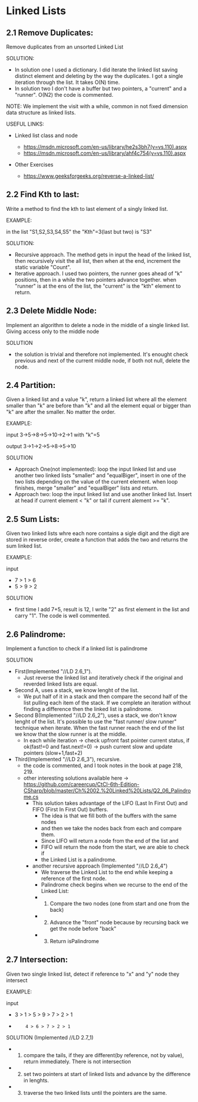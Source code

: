 # Linked Lists

## 2.1 Remove Duplicates: 
Remove duplicates from an unsorted Linked List

SOLUTION:
- In solution one I used a dictionary. I did iterate the linked list saving distinct element and deleting by the way the duplicates. I got a single iteration through the list. It takes O(N) time.
- In solution two I don't have a buffer but two pointers, a "current" and a "runner". O(N2)
the code is commented.

NOTE: We implement the visit with a while, common in not fixed dimension data structure as linked lists.

USEFUL LINKS:
- Linked list class and node
  - https://msdn.microsoft.com/en-us/library/he2s3bh7(v=vs.110).aspx
  - https://msdn.microsoft.com/en-us/library/ahf4c754(v=vs.110).aspx

- Other Exercises
  - https://www.geeksforgeeks.org/reverse-a-linked-list/

## 2.2 Find Kth to last: 
Write a method to find the kth to last element of a singly linked list.

EXAMPLE:

in the list "S1,S2,S3,S4,S5" the "Kth"=3(last but two) is "S3"

SOLUTION:
- Recursive approach. The method gets in input the head of the linked list, then recursively visit the all list, then when at the end, increment the static variable "Count".
- Iterative approach. I used two pointers, the runner goes ahead of "k" positions, then in a while the two pointers advance together. when "runner" is at the ens of the list, the "current" is the "kth" element to return.

## 2.3 Delete Middle Node:
Implement an algorithm to delete a node in the middle of a single linked list. Giving access only to the middle node

SOLUTION
- the solution is trivial and therefore not implemented. It's enought check previous and next of the current middle node, if both not null, delete the node.

## 2.4 Partition:
Given a linked list and a value "k", return a linked list where all the element smaller than "k" are before than "k" and all the element equal or bigger than "k" are after the smaller. No matter the order. 

EXAMPLE:

input 3->5->8->5->10->2->1 with "k"=5

output 3->1->2->5->8->5->10

SOLUTION
- Approach One(not implemented): loop the input linked list and use another two linked lists "smaller" and "equalBiger", insert in one of the two lists depending on the value of the current element. when loop finishes, merge "smaller" and "equalBiger" lists and return.
- Approach two: loop the input linked list and use another linked list. Insert at head if current element < "k" or tail if current alement >= "k".

## 2.5 Sum Lists:
Given two linked lists whre each nore contains a sigle digit and the digit are stored in reverse order, create a function that adds the two and returns the sum linked list.

EXAMPLE:

input 
- 7 > 1 > 6
- 5 > 9 > 2

SOLUTION
- first time I add 7+5, result is 12, I write "2" as first element in the list and carry "1". The code is well commented.
 
## 2.6 Palindrome:
Implement a function to check if a linked list is palindrome

SOLUTION
- First(Implemented "//LD 2.6_1"). 
  - Just reverse the linked list and iteratively check if the original and reverded linked lists are equal.
- Second A, uses a stack, we know lenght of the list. 
  - We put half of it in a stack and then compare the second half of the list pulling each item of the stack. If we complete an iteration without finding a difference then the linked list is palindrome. 
- Second B(Implemented "//LD 2.6_2"), uses a stack, we don't know lenght of the list. It's possible to use the "fast runner/ slow runner" technique when iterate. When the fast runner reach the end of the list we know that the slow runner is at the middle.
  - In each while iteration -> check upfront fast pointer current status, if ok(fast!=0 and fast.next!=0) -> push current slow and update pointers (slow+1,fast+2)
- Third(Implemented "//LD 2.6_3"), recursive.
  - the code is commented, and I took notes in the book at page 218, 219.
  - other interesting solutions available here -> https://github.com/careercup/CtCI-6th-Edition-CSharp/blob/master/Ch%2002.%20Linked%20Lists/Q2_06_Palindrome.cs
    - This solution takes advantage of the LIFO (Last In First Out) and FIFO (First In First Out) buffers. 
      - The idea is that we fill both of the buffers with the same nodes
      - and then we take the nodes back from each and compare them. 
      - Since LIFO will return a node from the end of the list and
      - FIFO will return the node from the start, we are able to check if 
      - the Linked List is a palindrome.
	- another recursive approach (Implemented "//LD 2.6_4")
	  -  We traverse the Linked List to the end while keeping a reference of the first node.
      - Palindrome check begins when we recurse to the end of the Linked List:
      - 1) Compare the two nodes (one from start and one from the back)
      - 2) Advance the "front" node because by recursing back we get the node before "back"
      - 3) Return isPalindrome

## 2.7 Intersection:
Given two single linked list, detect if reference to "x" and "y" node they intersect

EXAMPLE:

input 
- 3 > 1 > 5 > 9 > 7 > 2 > 1
-         4 > 6 > 7 > 2 > 1

SOLUTION (Implemented //LD 2.7_1)
- 1) compare the tails, if they are different(by reference, not by value), return immediately. There is not intersection
- 2) set two pointers at start of linked lists and advance by the difference in lenghts.
- 3) traverse the two linked lists until the pointers are the same.
